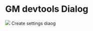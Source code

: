 # GM devtools Dialog
<img src="https://github.com/srazzano/Images/blob/master/monkey.png"/>
Create settings diaog
